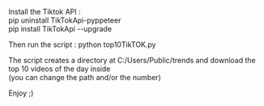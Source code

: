Install the Tiktok API :  
pip uninstall TikTokApi-pyppeteer  
pip install TikTokApi --upgrade  

Then run the script : python top10TikTOK.py  

The script creates a directory at C:/Users/Public/trends and download the top 10 videos of the day inside    
(you can change the path and/or the number)  

Enjoy ;) 

